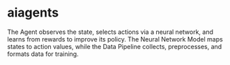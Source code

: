 # aiagents
The Agent observes the state, selects actions via a neural network, and learns from rewards to improve its policy. The Neural Network Model maps states to action values, while the Data Pipeline collects, preprocesses, and formats data for training.

